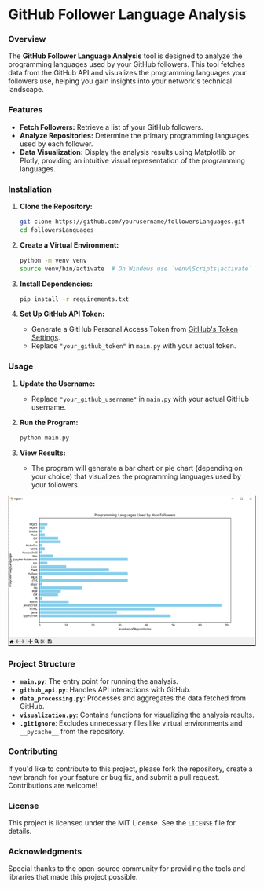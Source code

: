 # GitHub Follower Language Analysis

### Overview
The **GitHub Follower Language Analysis** tool is designed to analyze the programming languages used by your GitHub followers. This tool fetches data from the GitHub API and visualizes the programming languages your followers use, helping you gain insights into your network's technical landscape.

### Features
- **Fetch Followers:** Retrieve a list of your GitHub followers.
- **Analyze Repositories:** Determine the primary programming languages used by each follower.
- **Data Visualization:** Display the analysis results using Matplotlib or Plotly, providing an intuitive visual representation of the programming languages.

### Installation

1. **Clone the Repository:**
   ```bash
   git clone https://github.com/yourusername/followersLanguages.git
   cd followersLanguages
   ```

2. **Create a Virtual Environment:**
   ```bash
   python -m venv venv
   source venv/bin/activate  # On Windows use `venv\Scripts\activate`
   ```

3. **Install Dependencies:**
   ```bash
   pip install -r requirements.txt
   ```

4. **Set Up GitHub API Token:**
   - Generate a GitHub Personal Access Token from [GitHub's Token Settings](https://github.com/settings/tokens).
   - Replace `"your_github_token"` in `main.py` with your actual token.

### Usage

1. **Update the Username:**
   - Replace `"your_github_username"` in `main.py` with your actual GitHub username.

2. **Run the Program:**
   ```bash
   python main.py
   ```

3. **View Results:**
   - The program will generate a bar chart or pie chart (depending on your choice) that visualizes the programming languages used by your followers.

![GUI](https://github.com/tomemme/followersLanguages/blob/master/graphExample.PNG)

### Project Structure

- **`main.py`**: The entry point for running the analysis.
- **`github_api.py`**: Handles API interactions with GitHub.
- **`data_processing.py`**: Processes and aggregates the data fetched from GitHub.
- **`visualization.py`**: Contains functions for visualizing the analysis results.
- **`.gitignore`**: Excludes unnecessary files like virtual environments and `__pycache__` from the repository.

### Contributing

If you'd like to contribute to this project, please fork the repository, create a new branch for your feature or bug fix, and submit a pull request. Contributions are welcome!

### License

This project is licensed under the MIT License. See the `LICENSE` file for details.

### Acknowledgments

Special thanks to the open-source community for providing the tools and libraries that made this project possible.